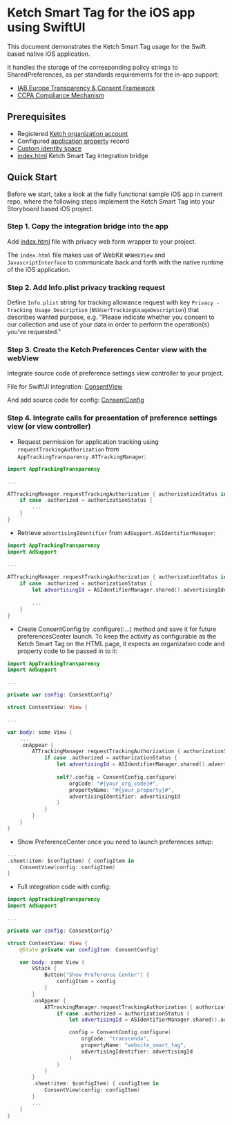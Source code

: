 # Ketch Smart Tag for the iOS app using SwiftUI

This document demonstrates the Ketch Smart Tag usage for the Swift based native iOS application.

It handles the storage of the corresponding policy strings to SharedPreferences,
as per standards requirements for the in-app support:
- [IAB Europe Transparency & Consent Framework](https://github.com/InteractiveAdvertisingBureau/GDPR-Transparency-and-Consent-Framework/blob/master/TCFv2/IAB%20Tech%20Lab%20-%20CMP%20API%20v2.md#in-app-details)
- [CCPA Compliance Mechanism](https://github.com/InteractiveAdvertisingBureau/USPrivacy/blob/master/CCPA/USP%20API.md#in-app-support)

## Prerequisites
- Registered [Ketch organization account](https://app.ketch.com/settings/organization) 
- Configured [application property](https://app.ketch.com/deployment/applications) record
- [Custom identity space](https://docs.ketch.com/hc/en-us/articles/360063594173-Managing-Properties#configuring-data-layer-setup-0-9)
- [index.html](./index.html) Ketch Smart Tag integration bridge

## Quick Start

Before we start, take a look at the fully functional sample iOS app in current repo,
where the following steps implement the Ketch Smart Tag into your Storyboard based iOS project.

### Step 1. Copy the integration bridge into the app

Add [index.html](./../index.html) file with privacy web form wrapper to your project.

The `index.html` file makes use of WebKit `WKWebView` and `JavascriptInterface` to 
communicate back and forth with the native runtime of the iOS application.

### Step 2. Add Info.plist privacy tracking request

Define `Info.plist` string for tracking allowance request with key 
`Privacy - Tracking Usage Description` (`NSUserTrackingUsageDescription`) 
that describes wanted purpose, e.g. "Please indicate whether you consent to our collection and use 
of your data in order to perform the operation(s) you’ve requested."

### Step 3. Create the Ketch Preferences Center view with the webView

Integrate source code of preference settings view controller to your project.

File for SwiftUI integration: [ConsentView](./ConsentView.swift)

And add source code for config: [ConsentConfig](./../ConsentConfig.swift)
    
### Step 4. Integrate calls for presentation of preference settings view (or view controller)

- Request permission for application tracking using `requestTrackingAuthorization` from `AppTrackingTransparency.ATTrackingManager`:

```swift
import AppTrackingTransparency

...

ATTrackingManager.requestTrackingAuthorization { authorizationStatus in
    if case .authorized = authorizationStatus {
        ...
    }
}
```

- Retrieve `advertisingIdentifier` from `AdSupport.ASIdentifierManager`:

```swift
import AppTrackingTransparency
import AdSupport

...
    
ATTrackingManager.requestTrackingAuthorization { authorizationStatus in
    if case .authorized = authorizationStatus {
        let advertisingId = ASIdentifierManager.shared().advertisingIdentifier
        
        ...
    }
}
```

- Create ConsentConfig by .configure(:...) method and save it for future preferencesCenter launch. To keep the activity as configurable as the Ketch Smart Tag on the HTML page, it expects an organization code and property code to be passed in to it:

```swift
import AppTrackingTransparency
import AdSupport

...

private var config: ConsentConfig?

struct ContentView: View {

...

var body: some View {
    ...
    .onAppear {
        ATTrackingManager.requestTrackingAuthorization { authorizationStatus in
            if case .authorized = authorizationStatus {
                let advertisingId = ASIdentifierManager.shared().advertisingIdentifier
                
                self?.config = ConsentConfig.configure(
                    orgCode: "#{your_org_code}#",
                    propertyName: "#{your_property}#",
                    advertisingIdentifier: advertisingId
                )
            }
        }
    }
}
```

- Show PreferenceCenter once you need to launch preferences setup:

```swift
...
.sheet(item: $configItem) { configItem in
    ConsentView(config: configItem)
}
```

- Full integration code with config:

```swift
import AppTrackingTransparency
import AdSupport

...

private var config: ConsentConfig?

struct ContentView: View {
    @State private var configItem: ConsentConfig?

    var body: some View {
        VStack {
            Button("Show Preference Center") {
                configItem = config
            }
        }
        .onAppear {
            ATTrackingManager.requestTrackingAuthorization { authorizationStatus in
                if case .authorized = authorizationStatus {
                    let advertisingId = ASIdentifierManager.shared().advertisingIdentifier

                    config = ConsentConfig.configure(
                        orgCode: "transcenda",
                        propertyName: "website_smart_tag",
                        advertisingIdentifier: advertisingId
                    )
                }
            }
        }
        .sheet(item: $configItem) { configItem in
            ConsentView(config: configItem)
        }
        ...
    }
}
```

